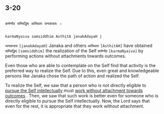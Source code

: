 ## 3-20


```shloka-sa

कर्मण्यैव सम्सिद्धिम् आस्थिता जनकादयः ।

```
```shloka-sa-hk

karmaNyaiva samsiddhim AsthitA janakAdayaH |

```
`जनकादयः` `[janakAdayaH]` Janaka and others `आस्थिताः` `[AsthitAH]` have obtained `सम्सिद्धिम्` `[samsiddhim]` the realization of the Self `कर्मण्यैव` `[karmaNyaiva]` by performing actions without attachments towards outcomes.

Even those who are able to contemplate on the Self find that activity is the preferred way to realize the Self. Due to this, even great and knowledgeable persons like Janaka chose the path of action and realized the Self.

To realize the Self, we saw that a person who is not directly eligible to 
[pursue the Self intellectually](3-3.md#jnAnayOga_a_defn)
 must 
[work without attachment towards outcomes](2-40.md#karmayoga)
. Then, we saw that such work is better even for someone who is directly eligible to pursue the Self intellectually. Now, the Lord says that even for the rest, it is appropriate that they work without attachment.



